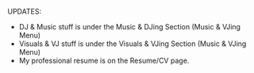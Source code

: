 UPDATES:
* DJ & Music stuff is under the Music & DJing Section (Music & VJing Menu) 
* Visuals & VJ stuff is under the Visuals & VJing Section (Music & VJing Menu)
* My professional resume is on the Resume/CV page.